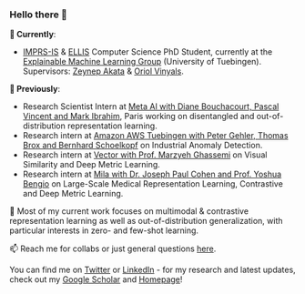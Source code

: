 ### Hello there 👋


**🌱  Currently**:
* [IMPRS-IS](https://imprs.is.mpg.de/) & [ELLIS](https://ellis.eu/) Computer Science PhD Student, currently at the [Explainable Machine Learning Group](https://eml-unitue.de/people) (University of Tuebingen). Supervisors: [Zeynep Akata](https://scholar.google.com/citations?user=jQl9RtkAAAAJ) & [Oriol Vinyals](https://scholar.google.com/citations?user=NkzyCvUAAAAJ&hl=de).

**🌱  Previously**:
* Research Scientist Intern at [Meta AI with Diane Bouchacourt, Pascal Vincent and Mark Ibrahim](https://meta.com), Paris working on disentangled and out-of-distribution representation learning.
* Research intern at [Amazon AWS Tuebingen with Peter Gehler, Thomas Brox and Bernhard Schoelkopf](https://www.amazon.science/) on Industrial Anomaly Detection.
* Research intern at [Vector with Prof. Marzyeh Ghassemi](http://www.marzyehghassemi.com/) on Visual Similarity and Deep Metric Learning. 
* Research intern at [Mila with Dr. Joseph Paul Cohen and Prof. Yoshua Bengio](https://mila.quebec/) on Large-Scale Medical Representation Learning, Contrastive and Deep Metric Learning.


🤔 Most of my current work focuses on multimodal & contrastive representation learning as well as out-of-distribution generalization, with particular interests in zero- and few-shot learning.

📫 Reach me for collabs or just general questions [here](mailto:karsten.rh1@gmail.com).

<!-- Actual text -->

You can find me on [Twitter](https://twitter.com/confusezius) or [LinkedIn](https://www.linkedin.com/in/karsten-roth) - for my research and latest updates, check out my [Google Scholar](https://scholar.google.com/citations?user=93ZjIs0AAAAJ) and [Homepage](https://karroth.com)!
